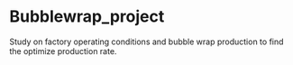# Bubblewrap_project
Study on factory operating conditions and bubble wrap production to find the optimize production rate.
